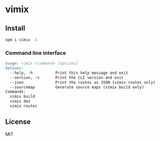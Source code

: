 # vimix

## Install

```bash
npm i vimix -S
```

### Command line interface

```markdown
Usage: vimix <command> [options]
Options:
  --help, -h          Print this help message and exit
  --version, -v       Print the CLI version and exit
  --json              Print the routes as JSON (vimix routes only)
  --sourcemap         Generate source maps (vimix build only)
Commands:
  vimix build
  vimix dev
  vimix routes
```

## License

MIT
